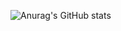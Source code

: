 ![Anurag's GitHub stats](https://github-readme-stats.vercel.app/api?username=drdolgosheev&show_icons=true&theme=dark)
